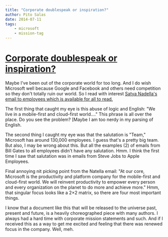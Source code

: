 ```yaml
---
title: "Corporate doublespeak or inspiration?"
author: Pito Salas
date: 2014-07-11
tags:
    - microsoft
    - mission-tag
---
```

# [Corporate doublespeak or inspiration?](None)




Maybe I've been out of the corporate world for too long. And I do wish
Microsoft well because Google and Facebook and others need competition so they
don't totally ruin our world. So I read with interest [Satya Nadella's email
to employees which is available for all to
read.](<http://www.microsoft.com/en-us/news/ceo/index.html>)

The first thing that caught my eye is this abuse of logic and English: "We
live in a mobile-first and cloud-first world…." This phrase is all over the
place. Do you see the problem? [Maybe I am too nerdy in my parsing of English.

The second thing I caught my eye was that the salutation is "Team," Microsoft
has around 130,000 employees. I guess that's a pretty big team. But also, I
may be wrong about this. But all the examples (2) of emails from Bill Gates to
all employees didn't have any salutation. Hmm. I think the first time I saw
that salutation was in emails from Steve Jobs to Apple Employees.

Final annoying nit picking point from the Natella email: "At our core,
Microsoft is the productivity and platform company for the mobile-first and
cloud-first world. We will reinvent productivity to empower every person and
every organization on the planet to do more and achieve more." Hmm, that
singular focus looks like a 2×2 matrix, so there are four most important
things.

I know that a document like this that will be released to the universe past,
present and future, is a heavily choreographed piece with many authors. I
always had a hard time with corporate mission statements and such. And if I
received this as a way to get me excited and feeling that there was renewed
focus in the company. Well, meh.


